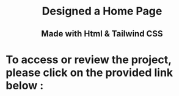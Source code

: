 <h1 align="center"> Designed a Home Page </h1>
<h2 align="center">Made with Html & Tailwind CSS</h2>

# To access or review the project, please click on the provided link below :
